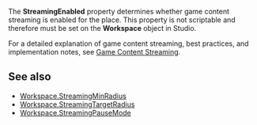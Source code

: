 The **StreamingEnabled** property determines whether game content streaming is enabled for the place. This property is not scriptable and therefore must be set on the **Workspace** object in Studio.

For a detailed explanation of game content streaming, best practices, and implementation notes, see [Game Content Streaming](https://developer.roblox.com/en-us/articles/content-streaming).

See also
--------

*   [Workspace.StreamingMinRadius](https://developer.roblox.com/en-us/api-reference/property/Workspace/StreamingMinRadius)
*   [Workspace.StreamingTargetRadius](https://developer.roblox.com/en-us/api-reference/property/Workspace/StreamingTargetRadius)
*   [Workspace.StreamingPauseMode](https://developer.roblox.com/en-us/api-reference/property/Workspace/StreamingPauseMode)